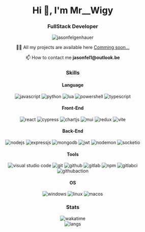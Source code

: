 <h1 align="center">Hi 👋, I'm Mr__Wigy</h1>
<h3 align="center">FullStack Developer</h3>

<p align="center"><img src="https://komarev.com/ghpvc/?username=jasonfelgenhauer&label=Profile%20views&color=0e75b6&style=flat" alt="jasonfelgenhauer" /></p>

<p align="center">👨‍💻 All my projects are available here <a href="https://mrwigy.fr" target="_blank">Comming soon...</a></p>

<p align="center">📫 How to contact me <b>jasonfel1@outlook.be</b></p>

<!--<h3 align="center">Connect with me:</h3>
<p align="center">
	<a href="https://codepen.io/Mr__Wigy" target="blank"
		><img align="center" src="https://raw.githubusercontent.com/rahuldkjain/github-profile-readme-generator/master/src/images/icons/Social/codepen.svg" alt="mr__wigy" height="30" width="40"
	/></a>
	<a href="https://linkedin.com/in/jason-felgenhauer" target="blank"
		><img align="center" src="https://raw.githubusercontent.com/rahuldkjain/github-profile-readme-generator/master/src/images/icons/Social/linked-in-alt.svg" alt="jason-felgenhauer" height="30" width="40"
	/></a>
</p> -->

<h3 align="center">Skills</h3>
<h4 align="center">Language</h4>
<p align="center">
	<img src="https://img.shields.io/badge/javascript-%23323330.svg?style=for-the-badge&logo=javascript&logoColor=%23F7DF1E" alt="javascript" />
	<img src="https://img.shields.io/badge/python-3670A0?style=for-the-badge&logo=python&logoColor=ffdd54" alt="python" />
	<img src="https://img.shields.io/badge/lua-%232C2D72.svg?style=for-the-badge&logo=lua&logoColor=white" alt="lua" />
	<img src="https://img.shields.io/badge/PowerShell-%235391FE.svg?style=for-the-badge&logo=powershell&logoColor=white" alt="powershell" />
	<img src="https://img.shields.io/badge/typescript-%23007ACC.svg?style=for-the-badge&logo=typescript&logoColor=white" alt="typescript" />
</p>
<h4 align="center">Front-End</h4>
<p align="center">
	<img src="https://img.shields.io/badge/react-%2320232a.svg?style=for-the-badge&logo=react&logoColor=%2361DAFB" alt="react" />
	<img src="https://img.shields.io/badge/-cypress-%23E5E5E5?style=for-the-badge&logo=cypress&logoColor=058a5e" alt="cypress" />
	<img src="https://img.shields.io/badge/chart.js-F5788D.svg?style=for-the-badge&logo=chart.js&logoColor=white" alt="chartjs" />
	<img src="https://img.shields.io/badge/MUI-%230081CB.svg?style=for-the-badge&logo=mui&logoColor=white" alt="mui" />
	<img src="https://img.shields.io/badge/redux-%23593d88.svg?style=for-the-badge&logo=redux&logoColor=white" alt="redux" />
	<img src="https://img.shields.io/badge/vite-%23646CFF.svg?style=for-the-badge&logo=vite&logoColor=white" alt="vite" />
</p>
<h4 align="center">Back-End</h4>
<p align="center">
	<img src="https://img.shields.io/badge/node.js-6DA55F?style=for-the-badge&logo=node.js&logoColor=white" alt="nodejs" />
	<img src="https://img.shields.io/badge/express.js-%23404d59.svg?style=for-the-badge&logo=express&logoColor=%2361DAFB" alt="expressjs" />
	<img src="https://img.shields.io/badge/MongoDB-%234ea94b.svg?style=for-the-badge&logo=mongodb&logoColor=white" alt="mongodb" />
	<img src="https://img.shields.io/badge/JWT-black?style=for-the-badge&logo=JSON%20web%20tokens" alt="jwt" />
	<img src="https://img.shields.io/badge/NODEMON-%23323330.svg?style=for-the-badge&logo=nodemon&logoColor=%BBDEAD" alt="nodemon" />
	<img src="https://img.shields.io/badge/Socket.io-black?style=for-the-badge&logo=socket.io&badgeColor=010101" alt="socketio" />
</p>
<h4 align="center">Tools</h4>
<p align="center">
	<img src="https://img.shields.io/badge/Visual%20Studio%20Code-0078d7.svg?style=for-the-badge&logo=visual-studio-code&logoColor=white" alt="visual studio code" />
	<img src="https://img.shields.io/badge/git-%23F05033.svg?style=for-the-badge&logo=git&logoColor=white" alt="git" />
	<img src="https://img.shields.io/badge/github-%23121011.svg?style=for-the-badge&logo=github&logoColor=white" alt="github" />
	<img src="https://img.shields.io/badge/gitlab-%23181717.svg?style=for-the-badge&logo=gitlab&logoColor=white" alt="gitlab" />
	<img src="https://img.shields.io/badge/NPM-%23CB3837.svg?style=for-the-badge&logo=npm&logoColor=white" alt="npm" />
	<img src="https://img.shields.io/badge/gitlab%20ci-%23181717.svg?style=for-the-badge&logo=gitlab&logoColor=white" alt="gitlabci" />
	<img src="https://img.shields.io/badge/github%20actions-%232671E5.svg?style=for-the-badge&logo=githubactions&logoColor=white" alt="githubaction" />
</p>
<h4 align="center">OS</h4>
<p align="center">
	<img src="https://img.shields.io/badge/Windows-0078D6?style=for-the-badge&logo=windows&logoColor=white" alt="windows" />
	<img src="https://img.shields.io/badge/Linux-FCC624?style=for-the-badge&logo=linux&logoColor=black" alt="linux" />
	<img src="https://img.shields.io/badge/mac%20os-000000?style=for-the-badge&logo=macos&logoColor=F0F0F0" alt="macos" />
</p>

<h3 align="center">Stats</h3>
<!-- <div align="center">
	<img align="center" src="https://github-readme-stats.vercel.app/api?username=JasonFelgenhauer&show_icons=true&theme=dracula&count_private=true" alt="stats1" />
</div> -->
<div align="center">
	<img align="center" src="https://github-readme-stats.vercel.app/api/wakatime?username=JasonFelgenhauer&show_icons=true&theme=dracula" alt="wakatime" />
</div>
<div align="center">
	<img align="center" src="https://github-readme-stats.vercel.app/api/top-langs/?username=anuraghazra&show_icons=true&theme=dracula&langs_count=5&count_private=true" alt="langs" />
</div>
